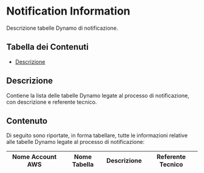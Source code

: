 # Notification Information

Descrizione tabelle Dynamo di notificazione.

## Tabella dei Contenuti

- [Descrizione](#descrizione)

## Descrizione

Contiene la lista delle tabelle Dynamo legate al processo di notificazione, con descrizione e referente tecnico.

## Contenuto

Di seguito sono riportate, in forma tabellare, tutte le informazioni relative alle tabelle Dynamo legate al processo di notificazione:

| Nome Account AWS| Nome Tabella | Descrizione | Referente Tecnico |
| --------------- | ------------ | ----------- | ----------------- |